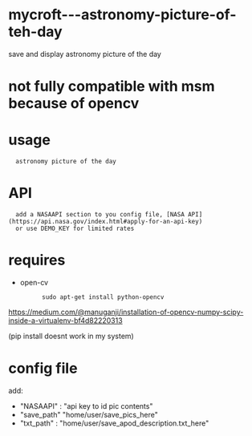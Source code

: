 # mycroft---astronomy-picture-of-teh-day

save and display astronomy picture of the day

# not fully compatible with msm because of opencv

# usage

      astronomy picture of the day

      
# API

      add a NASAAPI section to you config file, [NASA API](https://api.nasa.gov/index.html#apply-for-an-api-key)
      or use DEMO_KEY for limited rates

# requires

- open-cv

            sudo apt-get install python-opencv

https://medium.com/@manuganji/installation-of-opencv-numpy-scipy-inside-a-virtualenv-bf4d82220313

(pip install doesnt work in my system)


# config file

add:
- "NASAAPI" : "api key to id pic contents"
- "save_path" "home/user/save_pics_here"
- "txt_path" : "home/user/save_apod_description.txt_here"
